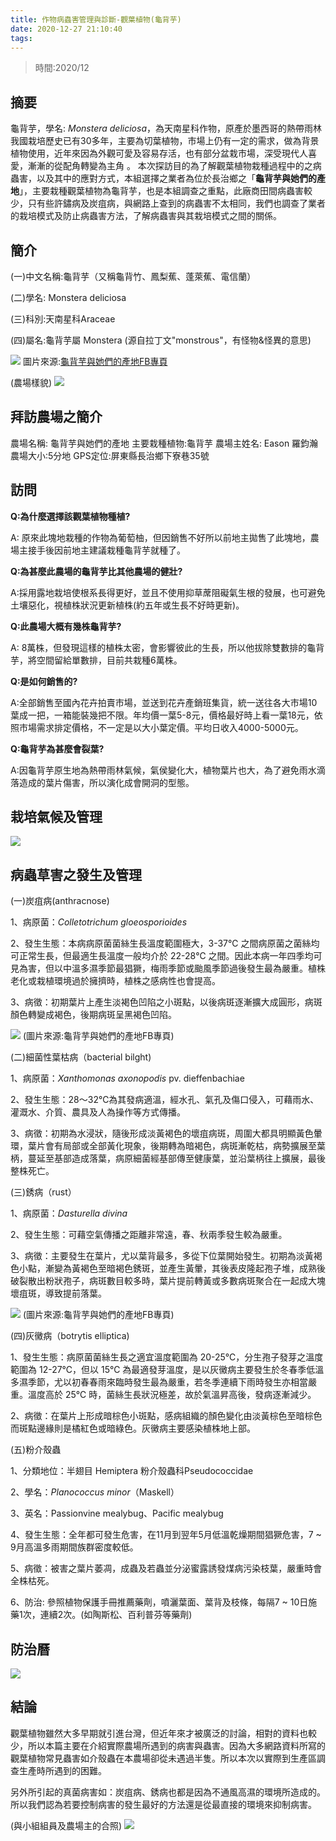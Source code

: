 ```yaml
---
title: 作物病蟲害管理與診斷-觀葉植物(龜背芋)
date: 2020-12-27 21:10:40
tags:
---
```

> 時間:2020/12

## 摘要
龜背芋，學名: *Monstera deliciosa*，為天南星科作物，原產於墨西哥的熱帶雨林  我國栽培歷史已有30多年，主要為切葉植物，市場上仍有一定的需求，做為背景植物使用，近年來因為外觀可愛及容易存活，也有部分盆栽市場，深受現代人喜愛，漸漸的從配角轉變為主角 。
本次探訪目的為了解觀葉植物栽種過程中的之病蟲害，以及其中的應對方式，本組選擇之業者為位於長治鄉之「**龜背芋與她們的產地**」，主要栽種觀葉植物為龜背芋，也是本組調查之重點，此廠商田間病蟲害較少，只有些許鏽病及炭疽病，與網路上查到的病蟲害不太相同，我們也調查了業者的栽培模式及防止病蟲害方法，了解病蟲害與其栽培模式之間的關係。

## 簡介
(一)中文名稱:龜背芋（又稱龜背竹、鳳梨蕉、蓬萊蕉、電信蘭）

(二)學名: Monstera deliciosa

(三)科別:天南星科Araceae

(四)屬名:龜背芋屬 Monstera (源自拉丁文"monstrous"，有怪物&怪異的意思)

![](https://i.imgur.com/pmwywz6.jpg)
圖片來源:[龜背芋與她們的產地FB專頁](https://www.facebook.com/thir13enFarm/)

(農場樣貌)
![](https://i.imgur.com/U7qiwhd.jpg)

## 拜訪農場之簡介
農場名稱: 龜背芋與她們的產地
主要栽種植物:龜背芋
農場主姓名: Eason 羅鈞瀚
農場大小:5分地
GPS定位:屏東縣長治鄉下寮巷35號

## 訪問

**Q:為什麼選擇該觀葉植物種植?**

A: 原來此塊地栽種的作物為葡萄柚，但因銷售不好所以前地主拋售了此塊地，農場主接手後因前地主建議栽種龜背芋就種了。

**Q:為甚麼此農場的龜背芋比其他農場的健壯?**

A:採用露地栽培使根系長得更好，並且不使用抑草蓆阻礙氣生根的發展，也可避免土壤惡化，視植株狀況更新植株(約五年或生長不好時更新)。

**Q:此農場大概有幾株龜背芋?**

A: 8萬株，但發現這樣的植株太密，會影響彼此的生長，所以他拔除雙數排的龜背芋，將空間留給單數排，目前共栽種6萬株。

**Q:是如何銷售的?**

A:全部銷售至國內花卉拍賣市場，並送到花卉產銷班集貨，統一送往各大市場10葉成一把，一箱能裝幾把不限。年均價一葉5-8元，價格最好時上看一葉18元，依照市場需求排定價格，不一定是以大小葉定價。平均日收入4000-5000元。

**Q:龜背芋為甚麼會裂葉?**

A:因龜背芋原生地為熱帶雨林氣候，氣侯變化大，植物葉片也大，為了避免雨水滴落造成的葉片傷害，所以演化成會開洞的型態。

## 栽培氣候及管理
![](https://i.imgur.com/bgMTb6R.png)


## 病蟲草害之發生及管理

(一)炭疽病(anthracnose)

1、病原菌：*Colletotrichum gloeosporioides*

2、發生生態：本病病原菌菌絲生長溫度範圍極大，3-37℃ 之間病原菌之菌絲均可正常生長，但最適生長溫度一般均介於 22-28℃ 之間。因此本病一年四季均可見為害，但以中溫多濕季節最猖獗，梅雨季節或颱風季節過後發生最為嚴重。植株老化或栽植環境過於擁擠時，植株之感病性也會提高。

3、病徵：初期葉片上產生淡褐色凹陷之小斑點，以後病斑逐漸擴大成圓形，病斑顏色轉變成褐色，後期病斑呈黑褐色凹陷。

![](https://i.imgur.com/tLxYkSn.jpg)
(圖片來源:龜背芋與她們的產地FB專頁)

(二)細菌性葉枯病（bacterial bilght)

1、病原菌：*Xanthomonas axonopodis* pv. dieffenbachiae

2、發生生態：28～32℃為其發病適溫，經水孔、氣孔及傷口侵入，可藉雨水、灌溉水、介質、農具及人為操作等方式傳播。

3、病徵：初期為水浸狀，隨後形成淡黃褐色的壞疽病斑，周圍大都具明顯黃色暈環，葉片會有局部或全部黃化現象，後期轉為暗褐色，病斑漸乾枯，病勢擴展至葉柄，蔓延至基部造成落葉，病原細菌經基部傳至健康葉，並沿葉柄往上擴展，最後整株死亡。

(三)銹病（rust）

1、病原菌：*Dasturella divina*

2、發生生態：可藉空氣傳播之距離非常遠，春、秋兩季發生較為嚴重。

3、病徵：主要發生在葉片，尤以葉背最多，多從下位葉開始發生。初期為淡黃褐色小點，漸變為黃褐色至暗褐色銹斑，並產生黃暈，其後表皮隆起孢子堆，成熟後破裂散出粉狀孢子，病斑數目較多時，葉片提前轉黃或多數病斑聚合在一起成大塊壞疽斑，導致提前落葉。

![](https://i.imgur.com/AuyajYz.jpg)
(圖片來源:龜背芋與她們的產地FB專頁)

(四)灰黴病（botrytis elliptica)

1、發生生態：病原菌菌絲生長之適宜溫度範圍為 20-25℃，分生孢子發芽之溫度範圍為 12-27℃，但以 15℃ 為最適發芽溫度，是以灰黴病主要發生於冬春季低溫多濕季節，尤以初春春雨來臨時發生最為嚴重，若冬季連續下雨時發生亦相當嚴重。溫度高於 25℃ 時，菌絲生長狀況極差，故於氣溫昇高後，發病逐漸減少。

2、病徵：在葉片上形成暗棕色小斑點，感病組織的顏色變化由淡黃棕色至暗棕色而斑點邊緣則是橘紅色或暗綠色。灰黴病主要感染植株地上部。

(五)粉介殼蟲

1、分類地位：半翅目 Hemiptera 粉介殼蟲科Pseudococcidae

2、學名：*Planococcus minor*（Maskell）

3、英名：Passionvine mealybug、Pacific mealybug

4、發生生態：全年都可發生危害，在11月到翌年5月低溫乾燥期間猖獗危害，7 ~ 9月高溫多雨期間族群密度較低。

5、病徵：被害之葉片萎凋，成蟲及若蟲並分泌蜜露誘發煤病污染枝葉，嚴重時會全株枯死。

6、防治: 參照植物保護手冊推薦藥劑，噴灑葉面、葉背及枝條，每隔7 ~ 10日施藥1次，連續2次。(如陶斯松、百利普芬等藥劑)

## 防治曆
![](https://i.imgur.com/9RhaH2c.png)

## 結論

觀葉植物雖然大多早期就引進台灣，但近年來才被廣泛的討論，相對的資料也較少，所以本篇主要在介紹實際農場所遇到的病害與蟲害。因為大多網路資料所寫的觀葉植物常見蟲害如介殼蟲在本農場卻從未遇過半隻。所以本次以實際到生產區調查生產時所遇到的困難。

另外所引起的真菌病害如：炭疽病、銹病也都是因為不通風高濕的環境所造成的。所以我們認為若要控制病害的發生最好的方法還是從最直接的環境來抑制病害。

(與小組組員及農場主的合照)
![](https://i.imgur.com/5E46758.jpg)




